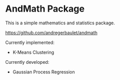 # AndMath Package

This is a simple mathematics and statistics package.

https://github.com/andregerbaulet/andmath

Currently implemented:
  - K-Means Clustering

Currently developed:
  - Gaussian Process Regression
